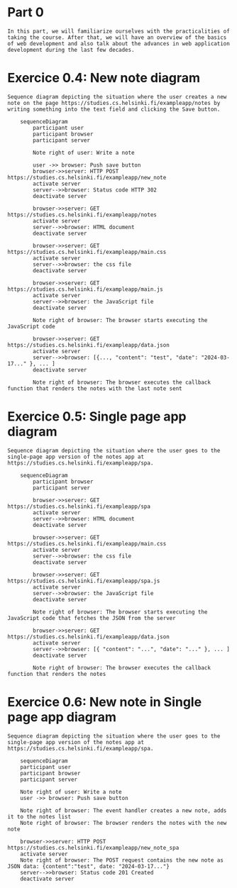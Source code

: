 
# Part 0 

    In this part, we will familiarize ourselves with the practicalities of taking the course. After that, we will have an overview of the basics of web development and also talk about the advances in web application development during the last few decades.


# Exercice 0.4: New note diagram

    Sequence diagram depicting the situation where the user creates a new note on the page https://studies.cs.helsinki.fi/exampleapp/notes by writing something into the text field and clicking the Save button.

```mermaid
    sequenceDiagram
        participant user
        participant browser
        participant server
        
        Note right of user: Write a note

        user ->> browser: Push save button
        browser->>server: HTTP POST https://studies.cs.helsinki.fi/exampleapp/new_note
        activate server
        server-->>browser: Status code HTTP 302
        deactivate server

        browser->>server: GET https://studies.cs.helsinki.fi/exampleapp/notes
        activate server
        server-->>browser: HTML document
        deactivate server

        browser->>server: GET https://studies.cs.helsinki.fi/exampleapp/main.css
        activate server
        server-->>browser: the css file
        deactivate server

        browser->>server: GET https://studies.cs.helsinki.fi/exampleapp/main.js
        activate server
        server-->>browser: the JavaScript file
        deactivate server

        Note right of browser: The browser starts executing the JavaScript code

        browser->>server: GET https://studies.cs.helsinki.fi/exampleapp/data.json
        activate server
        server-->>browser: [{..., "content": "test", "date": "2024-03-17..." }, ... ]
        deactivate server

        Note right of browser: The browser executes the callback function that renders the notes with the last note sent
```


# Exercice 0.5: Single page app diagram

    Sequence diagram depicting the situation where the user goes to the single-page app version of the notes app at https://studies.cs.helsinki.fi/exampleapp/spa.

```mermaid
    sequenceDiagram
        participant browser
        participant server

        browser->>server: GET https://studies.cs.helsinki.fi/exampleapp/spa
        activate server
        server-->>browser: HTML document
        deactivate server

        browser->>server: GET https://studies.cs.helsinki.fi/exampleapp/main.css
        activate server
        server-->>browser: the css file
        deactivate server

        browser->>server: GET https://studies.cs.helsinki.fi/exampleapp/spa.js
        activate server
        server-->>browser: the JavaScript file
        deactivate server

        Note right of browser: The browser starts executing the JavaScript code that fetches the JSON from the server

        browser->>server: GET https://studies.cs.helsinki.fi/exampleapp/data.json
        activate server
        server-->>browser: [{ "content": "...", "date": "..." }, ... ]
        deactivate server

        Note right of browser: The browser executes the callback function that renders the notes
```


# Exercice 0.6: New note in Single page app diagram

    Sequence diagram depicting the situation where the user goes to the single-page app version of the notes app at https://studies.cs.helsinki.fi/exampleapp/spa.

```mermaid
    sequenceDiagram
    participant user
    participant browser
    participant server
    
    Note right of user: Write a note
    user ->> browser: Push save button

    Note right of browser: The event handler creates a new note, adds it to the notes list
    Note right of browser: The browser renders the notes with the new note

    browser->>server: HTTP POST https://studies.cs.helsinki.fi/exampleapp/new_note_spa
    activate server
    Note right of browser: The POST request contains the new note as JSON data: {content":"test", date: "2024-03-17..."}
    server-->>browser: Status code 201 Created
    deactivate server
```